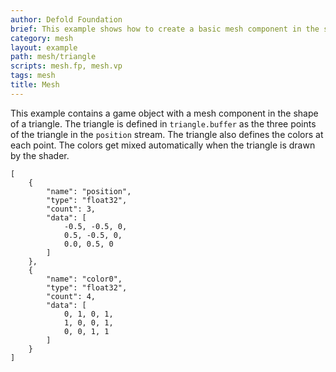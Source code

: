 ```yaml
---
author: Defold Foundation
brief: This example shows how to create a basic mesh component in the shape of a triangle.
category: mesh
layout: example
path: mesh/triangle
scripts: mesh.fp, mesh.vp
tags: mesh
title: Mesh
---
```


This example contains a game object with a mesh component in the shape of a triangle. The triangle is defined in `triangle.buffer` as the three points of the triangle in the `position` stream. The triangle also defines the colors at each point. The colors get mixed automatically when the triangle is drawn by the shader.

```
[
    {
        "name": "position",
        "type": "float32",
        "count": 3,
        "data": [
            -0.5, -0.5, 0,
            0.5, -0.5, 0,
            0.0, 0.5, 0
        ]
    },
    {
        "name": "color0",
        "type": "float32",
        "count": 4,
        "data": [
            0, 1, 0, 1,
            1, 0, 0, 1,
            0, 0, 1, 1
        ]
    }
]
```